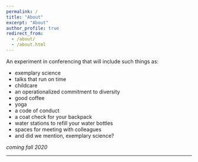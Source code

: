 ```yaml
---
permalink: /
title: "About"
excerpt: "About"
author_profile: true
redirect_from: 
  - /about/
  - /about.html
---
```

An experiment in conferencing that will include such things as:
- exemplary science  
- talks that run on time
- childcare
- an operationalized commitment to diversity
- good coffee
- yoga
- a code of conduct
- a coat check for your backpack
- water stations to refill your water bottles
- spaces for meeting with colleagues
- and did we mention, exemplary science?

<em>coming fall 2020</em>

------
